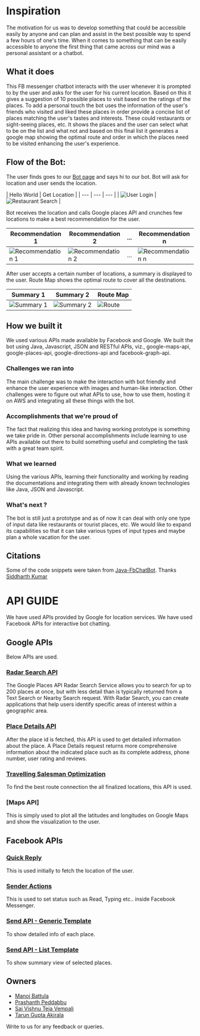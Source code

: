 # Inspiration

The motivation for us was to develop something that could be accessible easily by anyone and can plan and assist in the best possible way to spend a few hours of one's time. When it comes to something that can be easily accessible to anyone the first thing that came across our mind was a personal assistant or a chatbot.

## What it does
This FB messenger chatbot interacts with the user whenever it is prompted to by the user and asks for the user for his current location. Based on this it gives a suggestion of 10 possible places to visit based on the ratings of the places. To add a personal touch the bot uses the information of the user's friends who visited and liked these places in order provide a concise list of places matching the user's tastes and interests. These could restaurants or sight-seeing places, etc. It shows the places and the user can select what to be on the list and what not and based on this final list it generates a google map showing the optimal route and order in which the places need to be visited enhancing the user's experience.

## Flow of the Bot:

The user finds goes to our [Bot page](https://www.facebook.com/gatorknuckle/) and says hi to our bot. Bot will ask for location and user sends the location.

| Hello World | Get Location |
| --- | --- | --- |
| ![User Login](/screenshots/howdy.jpg)  | ![Restaurant Search](/screenshots/location.jpg) |

Bot receives the location and calls Google places API and crunches few locations to make a best recommendation for the user. 

| Recommendation 1 | Recommendation 2 | ... | Recommendation n |
| --- | --- | --- |--- |
| ![Recommendation 1](/screenshots/reco1.jpg)  | ![Recommendation 2](/screenshots/reco2.jpg) | ... |  ![Recommendation n](/screenshots/recon.jpg) |

After user accepts a certain number of locations, a summary is displayed to the user. Route Map shows the optimal route to cover all the destinations.

| Summary 1 | Summary 2 | Route Map
| --- | --- | --- |
| ![Summary 1](/screenshots/summ1.jpg)  | ![Summary 2](/screenshots/summ2.jpg) | ![Route](/screenshots/map.jpg) | 


## How we built it
We used various APIs made available by Facebook and Google. We built the bot using Java, Javascript, JSON and RESTful APIs, viz., google-maps-api, google-places-api, google-directions-api and facebook-graph-api.

### Challenges we ran into
The main challenge was to make the interaction with bot friendly and enhance the user experience with images and human-like interaction. Other challenges were to figure out what APIs to use, how to use them, hosting it on AWS and integrating all these things with the bot.

### Accomplishments that we're proud of
The fact that realizing this idea and having working prototype is something we take pride in. Other personal accomplishments include learning to use APIs available out there to build something useful and completing the task with a great team spirit.

### What we learned
Using the various APIs, learning their functionality and working by reading the documentations and integrating them with already known technologies like Java, JSON and Javascript.

### What's next ?
The bot is still just a prototype and as of now it can deal with only one type of input data like restaurants or tourist places, etc. We would like to expand its capabilities so that it can take various types of input types and maybe plan a whole vacation for the user.

## Citations

Some of the code snippets were taken from [Java-FbChatBot](https://github.com/thekosmix/Java-FbChatBot). Thanks [Siddharth Kumar](https://github.com/thekosmix)

# API GUIDE

We have used APIs provided by Google for location services. We have used Facebook APIs for interactive bot chatting.

## Google APIs

Below APIs are used.

### [Radar Search API](https://developers.google.com/places/web-service/search#RadarSearchRequests)

The Google Places API Radar Search Service allows you to search for up to 200 places at once, but with less detail than is typically returned from a Text Search or Nearby Search request. With Radar Search, you can create applications that help users identify specific areas of interest within a geographic area.

### [Place Details API](https://developers.google.com/places/web-service/details)

After the place id is fetched, this API is used to get detailed information about the place. A Place Details request returns more comprehensive information about the indicated place such as its complete address, phone number, user rating and reviews.

### [Travelling Salesman Optimization](https://developers.google.com/optimization/routing/tsp)

To find the best route connection the all finalized locations, this API is used. 

### [Maps API]

This is simply used to plot all the latitudes and longitudes on Google Maps and show the visualization to the user.

## Facebook APIs

### [Quick Reply](https://developers.facebook.com/docs/messenger-platform/send-api-reference/quick-replies)

This is used initially to fetch the location of the user.

### [Sender Actions](https://developers.facebook.com/docs/messenger-platform/send-api-reference/sender-actions)

This is used to set status such as Read, Typing etc.. inside Facebook Messenger.

### [Send API - Generic Template](https://developers.facebook.com/docs/messenger-platform/send-api-reference/generic-template)

To show detailed info of each place.

### [Send API - List Template](https://developers.facebook.com/docs/messenger-platform/send-api-reference/list-template)

To show summary view of selected places.

## Owners
* [Manoj Battula](https://github.com/ManojNVOB)
* [Prashanth Peddabbu](https://github.com/ppeddabbu)
* [Sai Vishnu Teja Vempali](https://github.com/saivempali)
* [Tarun Gupta Akirala](https://github.com/takirala)

Write to us for any feedback or queries.
